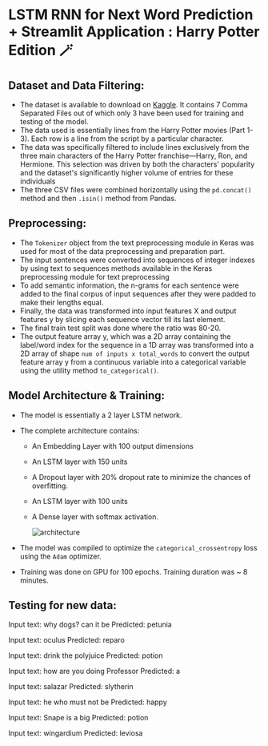 # LSTM RNN for Next Word Prediction + Streamlit Application : Harry Potter Edition 🪄

## Dataset and Data Filtering:

- The dataset is available to download on [Kaggle](https://www.kaggle.com/datasets/gulsahdemiryurek/harry-potter-dataset). It contains 7 Comma Separated Files out of which only 3 have been used for training and testing of the model.
- The data used is essentially lines from the Harry Potter movies (Part 1-3). Each row is a line from the script by a particular character.
- The data was specifically filtered to include lines exclusively from the three main characters of the Harry Potter franchise—Harry, Ron, and Hermione. This selection was driven by both the characters' popularity and the dataset's significantly higher volume of entries for these individuals
- The three CSV files were combined horizontally using  the ```pd.concat()``` method and then ``.isin()`` method from Pandas.

## Preprocessing:
- The ``Tokenizer`` object from the text preprocessing module in Keras was used for most of the data preprocessing and preparation part.
- The input sentences were converted into sequences of integer indexes by using text to sequences methods available in the Keras preprocessing module for text preprocessing
- To add semantic information, the n-grams for each sentence were added to the final corpus of input sequences after they were padded to make their lengths equal.
- Finally, the data was transformed into input features X  and output features y by slicing each sequence vector till its last element. 
- The final train test split was done where the ratio was 80-20.
- The output feature array y, which was a 2D array containing the label/word index for the sequence in a 1D array was transformed into a 2D array of shape ``num of inputs x total_words`` to convert the output feature array y from a continuous variable into a categorical variable using the utility method ``to_categorical()``.

## Model Architecture & Training:

- The model is essentially a 2 layer LSTM network.
- The complete architecture contains:
  - An Embedding Layer with 100 output dimensions
  - An LSTM layer with 150 units
  - A Dropout layer with 20% dropout rate to minimize the chances of overfitting.
  - An LSTM layer with 100 units
  - A Dense layer with softmax activation.
    
    ![architecture](https://github.com/user-attachments/assets/2380fd4b-6993-458e-b9d5-f943c587cf83)

 
- The model was compiled to optimize  the ``categorical_crossentropy`` loss using the ``Adam`` optimizer.
- Training was done on GPU for 100 epochs. Training duration was ~ 8 minutes.

## Testing for new data:

Input text: why dogs? can it be
Predicted: petunia


Input text: oculus
Predicted: reparo

Input text: drink the polyjuice
Predicted: potion

Input text: how are you doing Professor
Predicted: a

Input text: salazar
Predicted: slytherin

Input text: he who must not be
Predicted: happy


Input text: Snape is a big
Predicted: potion

Input text: wingardium
Predicted: leviosa

 

